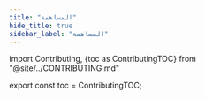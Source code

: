 ```yaml
---
title: "المساهمة"
hide_title: true
sidebar_label: "المساهمة"
---
```


import Contributing, {toc as ContributingTOC} from "@site/../CONTRIBUTING.md"

<Contributing />

export const toc = ContributingTOC;
